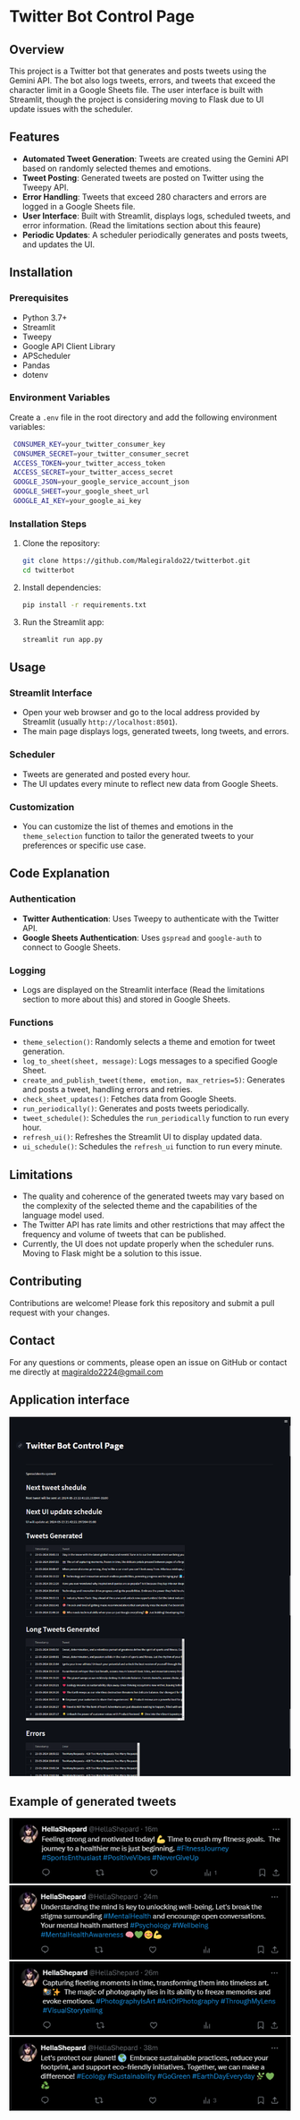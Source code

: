# Twitter Bot Control Page

## Overview
This project is a Twitter bot that generates and posts tweets using the Gemini API. The bot also logs tweets, errors, and tweets that exceed the character limit in a Google Sheets file. The user interface is built with Streamlit, though the project is considering moving to Flask due to UI update issues with the scheduler.

## Features
- **Automated Tweet Generation**: Tweets are created using the Gemini API based on randomly selected themes and emotions.
- **Tweet Posting**: Generated tweets are posted on Twitter using the Tweepy API.
- **Error Handling**: Tweets that exceed 280 characters and errors are logged in a Google Sheets file.
- **User Interface**: Built with Streamlit, displays logs, scheduled tweets, and error information. (Read the limitations section about this feaure)
- **Periodic Updates**: A scheduler periodically generates and posts tweets, and updates the UI.

## Installation

### Prerequisites
- Python 3.7+
- Streamlit
- Tweepy
- Google API Client Library
- APScheduler
- Pandas
- dotenv

### Environment Variables
Create a `.env` file in the root directory and add the following environment variables:

   ```sh
    CONSUMER_KEY=your_twitter_consumer_key
    CONSUMER_SECRET=your_twitter_consumer_secret
    ACCESS_TOKEN=your_twitter_access_token
    ACCESS_SECRET=your_twitter_access_secret
    GOOGLE_JSON=your_google_service_account_json
    GOOGLE_SHEET=your_google_sheet_url
    GOOGLE_AI_KEY=your_google_ai_key
   ```

### Installation Steps

1. Clone the repository:
    ```sh
    git clone https://github.com/Malegiraldo22/twitterbot.git
    cd twitterbot
    ```

2. Install dependencies:
    ```sh
    pip install -r requirements.txt
    ```

3. Run the Streamlit app:
    ```sh
    streamlit run app.py
    ```

## Usage

### Streamlit Interface
- Open your web browser and go to the local address provided by Streamlit (usually `http://localhost:8501`).
- The main page displays logs, generated tweets, long tweets, and errors.

### Scheduler
- Tweets are generated and posted every hour.
- The UI updates every minute to reflect new data from Google Sheets.

### Customization

- You can customize the list of themes and emotions in the `theme_selection` function to tailor the generated tweets to your preferences or specific use case.

## Code Explanation

### Authentication
- **Twitter Authentication**: Uses Tweepy to authenticate with the Twitter API.
- **Google Sheets Authentication**: Uses `gspread` and `google-auth` to connect to Google Sheets.

### Logging
- Logs are displayed on the Streamlit interface (Read the limitations section to more about this) and stored in Google Sheets.

### Functions
- `theme_selection()`: Randomly selects a theme and emotion for tweet generation.
- `log_to_sheet(sheet, message)`: Logs messages to a specified Google Sheet.
- `create_and_publish_tweet(theme, emotion, max_retries=5)`: Generates and posts a tweet, handling errors and retries.
- `check_sheet_updates()`: Fetches data from Google Sheets.
- `run_periodically()`: Generates and posts tweets periodically.
- `tweet_schedule()`: Schedules the `run_periodically` function to run every hour.
- `refresh_ui()`: Refreshes the Streamlit UI to display updated data.
- `ui_schedule()`: Schedules the `refresh_ui` function to run every minute.

## Limitations

- The quality and coherence of the generated tweets may vary based on the complexity of the selected theme and the capabilities of the language model used.
- The Twitter API has rate limits and other restrictions that may affect the frequency and volume of tweets that can be published.
- Currently, the UI does not update properly when the scheduler runs. Moving to Flask might be a solution to this issue.

## Contributing
Contributions are welcome! Please fork this repository and submit a pull request with your changes.

## Contact
For any questions or comments, please open an issue on GitHub or contact me directly at magiraldo2224@gmail.com

## Application interface
![Aplication Screenshot](screenshots/app_interface.png)

## Example of generated tweets
![Example tweet](screenshots/Example1.png)
![Example tweet](screenshots/Example2.png)
![Example tweet](screenshots/Example3.png)
![Example tweet](screenshots/Example4.png)